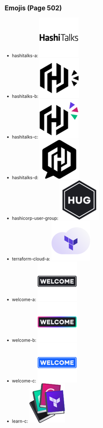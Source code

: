 
## Emojis (Page 502)

* hashitalks-a: ![hashitalks-a](output/hashitalks-a.png)
* hashitalks-b: ![hashitalks-b](output/hashitalks-b.png)
* hashitalks-c: ![hashitalks-c](output/hashitalks-c.png)
* hashitalks-d: ![hashitalks-d](output/hashitalks-d.png)
* hashicorp-user-group: ![hashicorp-user-group](output/hashicorp-user-group.png)
* terraform-cloud-a: ![terraform-cloud-a](output/terraform-cloud-a.png)
* welcome-a: ![welcome-a](output/welcome-a.png)
* welcome-b: ![welcome-b](output/welcome-b.png)
* welcome-c: ![welcome-c](output/welcome-c.png)
* learn-c: ![learn-c](output/learn-c.png)
